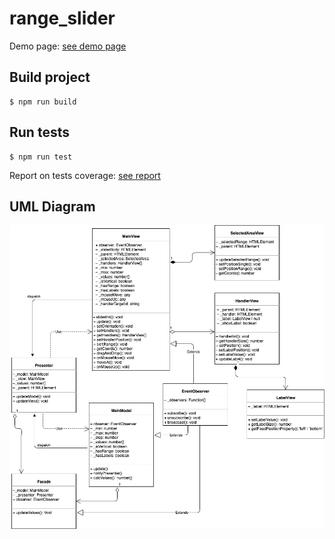 # range_slider

Demo page: <a href='https://xenialugovaya.github.io/range_slider/dist/index.html'>see demo page</a>

<h2>Build project</h2>
<pre>
<code>$ npm run build</code>
</pre>

<h2>Run tests</h2>
<pre>
<code>$ npm run test</code>
</pre>

Report on tests coverage: <a href='https://xenialugovaya.github.io/range_slider/dist/coverage/index.html'>see report</a>

<h2>UML Diagram</h2>

<img src="src/assets/slider_uml.jpg">